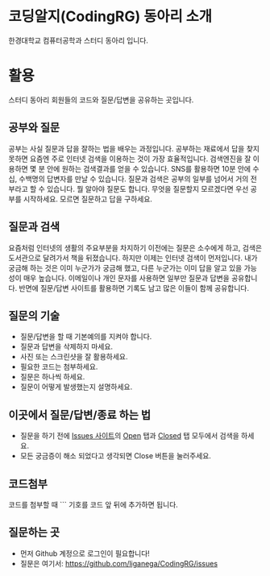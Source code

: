 # 코딩알지(CodingRG) 동아리 소개
한경대학교 컴퓨터공학과 스터디 동아리 입니다.

# 활용
스터디 동아리 회원들의 코드와 질문/답변을 공유하는 곳입니다.

## 공부와 질문
공부는 사실 질문과 답을 잘하는 법을 배우는 과정입니다. 
공부하는 재료에서 답을 찾지 못하면 요즘엔 주로 인터넷 검색을 이용하는 것이 가장 효율적입니다. 
검색엔진을 잘 이용하면 몇 분 안에 원하는 검색결과를 얻을 수 있습니다. 
SNS를 활용하면 10분 안에 수십, 수백명의 답변자를 만날 수 있습니다. 
질문과 검색은 공부의 일부를 넘어서 거의 전부라고 할 수 있습니다. 
뭘 알아야 질문도 합니다.
무엇을 질문할지 모르겠다면 우선 공부를 시작하세요.
모르면 질문하고 답을 구하세요.

## 질문과 검색
요즘처럼 인터넷의 생활의 주요부분을 차지하기 이전에는 질문은 소수에게 하고,
검색은 도서관으로 달려가서 책을 뒤졌습니다.
하지만 이제는 인터넷 검색이 먼저입니다. 
내가 궁금해 하는 것은 이미 누군가가 궁금해 했고, 다른 누군가는 이미 답을 알고 있을 가능성이 매우 높습니다.
이메일이나 개인 문자를 사용하면 일부만 질문과 답변을 공유합니다. 
반면에 질문/답변 사이트를 활용하면 기록도 남고 많은 이들이 함께 공유합니다. 

## 질문의 기술
* 질문/답변을 할 때 기본예의를 지켜야 합니다.
* 질문과 답변을 삭제하지 마세요.
* 사진 또는 스크린샷을 잘 활용하세요.
* 필요한 코드는 첨부하세요.
* 질문은 하나씩 하세요.
* 질문이 어떻게 발생했는지 설명하세요.

## 이곳에서 질문/답변/종료 하는 법
* 질문을 하기 전에 
  [Issues 사이트](https://github.com/liganega/CodingRG/issues)의 
  [Open](https://github.com/liganega/CodingRG/issues?q=is%3Aopen+is%3Aissue) 탭과 
  [Closed](https://github.com/liganega/CodingRG/issues?q=is%3Aissue+is%3Aclosed) 탭 모두에서 검색을 하세요.
* 모든 궁금증이 해소 되었다고 생각되면 Close 버튼을 눌러주세요.

## 코드첨부
코드를 첨부할 때 ``` 기호를 코드 앞 뒤에 추가하면 됩니다.

## 질문하는 곳
* 먼저 Github 계정으로 로그인이 필요합니다!
* 질문은 여기서: https://github.com/liganega/CodingRG/issues
